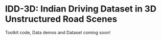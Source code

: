 # IDD-3D: Indian Driving Dataset in 3D Unstructured Road Scenes

Toolkit code, Data demos and Dataset coming soon!
